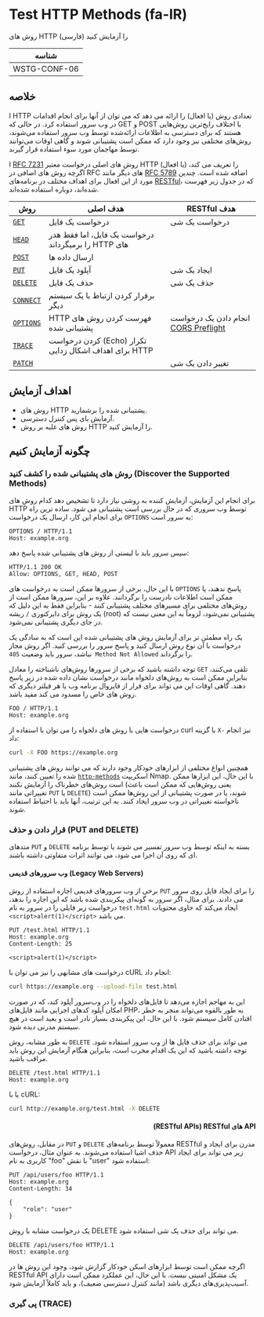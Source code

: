 # Test HTTP Methods (fa-IR)

روش های HTTP را آزمایش کنید (فارسی)

|شناسه          |
|------------|
|WSTG-CONF-06|

## خلاصه

ا HTTP تعدادی روش (یا افعال) را ارائه می دهد که می توان از آنها برای انجام اقدامات در وب سرور استفاده کرد. در حالی که GET و POST با اختلاف رایج‌ترین روش‌هایی هستند که برای دسترسی به اطلاعات ارائه‌شده توسط وب سرور استفاده می‌شوند، روش‌های مختلفی نیز وجود دارد که ممکن است پشتیبانی شوند و گاهی اوقات می‌توانند توسط مهاجمان مورد سوء استفاده قرار گیرند.

ا [RFC 7231](https://datatracker.ietf.org/doc/html/rfc7231) روش های اصلی درخواست معتبر HTTP (یا افعال) را تعریف می کند، اگرچه روش های اضافی در RFC های دیگر مانند [RFC 5789](https://datatracker.ietf.org/doc/html/rfc5789) اضافه شده است. چندین مورد از این افعال برای اهداف مختلف در برنامه‌های [RESTful](https://en.wikipedia.org/wiki/Representational_state_transfer)، که در جدول زیر فهرست شده‌اند، دوباره استفاده شده‌اند.

| روش | هدف اصلی | RESTful هدف |
|--------|------------------|-----------------|
| [`GET`](https://datatracker.ietf.org/doc/html/rfc7231#section-4.3.1) | درخواست یک فایل | درخواست یک شی|
| [`HEAD`](https://datatracker.ietf.org/doc/html/rfc7231#section-4.3.2) | &#x202b;درخواست یک فایل، اما فقط هدر های HTTP را برمیگرداند | |
| [`POST`](https://datatracker.ietf.org/doc/html/rfc7231#section-4.3.3) | ارسال داده ها | |
| [`PUT`](https://datatracker.ietf.org/doc/html/rfc7231#section-4.3.4) | آپلود یک فایل | ایجاد یک شی |
| [`DELETE`](https://datatracker.ietf.org/doc/html/rfc7231#section-4.3.5) | حذف یک فایل | حذف یک شی |
| [`CONNECT`](https://datatracker.ietf.org/doc/html/rfc7231#section-4.3.6) | برقرار کردن ازتباط با یک سیستم دیگر | |
| [`OPTIONS`](https://datatracker.ietf.org/doc/html/rfc7231#section-4.3.7) | &#x202b;فهرست کردن روش های HTTP پشتیبانی شده | &#x202b;انجام دادن یک درخواست [CORS Preflight](https://developer.mozilla.org/en-US/docs/Glossary/Preflight_request) |
| [`TRACE`](https://datatracker.ietf.org/doc/html/rfc7231#section-4.3.8) | &#x202b;تکرار (Echo) کردن درخواست HTTP برای اهداف اشکال زدایی | |
| [`PATCH`](https://datatracker.ietf.org/doc/html/rfc5789#section-2) |  | تغییر دادن یک شی |

## اهداف آزمایش

- روش های HTTP پشتیبانی شده را برشمارید.
- آزمایش بای پس کنترل دسترسی.
- روش های غلبه بر روش HTTP را آزمایش کنید.

## چگونه آزمایش کنیم

### روش های پشتیبانی شده را کشف کنید (Discover the Supported Methods)

برای انجام این آزمایش، آزمایش کننده به روشی نیاز دارد تا تشخیص دهد کدام روش های HTTP توسط وب سروری که در حال بررسی است پشتیبانی می شود. ساده ترین راه برای انجام این کار، ارسال یک درخواست `OPTIONS` به سرور است:

```http
OPTIONS / HTTP/1.1
Host: example.org
```

سپس سرور باید با لیستی از روش های پشتیبانی شده پاسخ دهد:

```http
HTTP/1.1 200 OK
Allow: OPTIONS, GET, HEAD, POST
```

با این حال، برخی از سرورها ممکن است به درخواست های `OPTIONS` پاسخ ندهند، یا ممکن است اطلاعات نادرست را برگردانند. علاوه بر این، سرورها ممکن است از روش‌های مختلفی برای مسیرهای مختلف پشتیبانی کنند - بنابراین فقط به این دلیل که یک روش برای دایرکتوری `/` ریشه (root) پشتیبانی نمی‌شود، لزوماً به این معنی نیست که در جای دیگری پشتیبانی نمی‌شود.

یک راه مطمئن تر برای آزمایش روش های پشتیبانی شده این است که به سادگی یک درخواست با آن نوع روش ارسال کنید و پاسخ سرور را بررسی کنید. اگر روش مجاز نباشد، سرور باید وضعیت `405 Method Not Allowed` را برگرداند.

توجه داشته باشید که برخی از سرورها روش‌های ناشناخته را معادل `GET` تلقی می‌کنند، بنابراین ممکن است به روش‌های دلخواه مانند درخواست نشان داده شده در زیر پاسخ دهند. گاهی اوقات این می تواند برای فرار از فایروال برنامه وب یا هر فیلتر دیگری که روش های خاص را مسدود می کند مفید باشد.

```http
FOO / HTTP/1.1
Host: example.org
```

درخواست هایی با روش های دلخواه را می توان با استفاده از curl با گزینه `X-` نیز انجام داد:

```bash
curl -X FOO https://example.org
```

همچنین انواع مختلفی از ابزارهای خودکار وجود دارند که می توانند روش های پشتیبانی شده را تعیین کنند، مانند [`http-methods`](https://nmap.org/nsedoc/scripts/http-methods.html) اسکریپت Nmap. با این حال، این ابزارها ممکن است روش‌های خطرناک را آزمایش نکنند (یعنی روش‌هایی که ممکن است باعث تغییراتی مانند `PUT` یا `DELETE`) شوند، یا در صورت پشتیبانی از این روش‌ها ممکن است ناخواسته تغییراتی در وب سرور ایجاد کنند. به این ترتیب، آنها باید با احتیاط استفاده شوند.

### قرار دادن و حذف (PUT and DELETE)

متدهای `PUT` و `DELETE` بسته به اینکه توسط وب سرور تفسیر می شوند یا توسط برنامه ای که روی آن اجرا می شود، می توانند اثرات متفاوتی داشته باشند.

#### وب سرورهای قدیمی (Legacy Web Servers)

برخی از وب سرورهای قدیمی اجازه استفاده از روش `PUT` را برای ایجاد فایل روی سرور می دادند. برای مثال، اگر سرور به گونه‌ای پیکربندی شده باشد که این اجازه را بدهد، درخواست زیر فایلی را در سرور به نام `test.html` ایجاد می‌کند که حاوی محتویات `<script>alert(1)</script>` می باشد.

```http
PUT /test.html HTTP/1.1
Host: example.org
Content-Length: 25

<script>alert(1)</script>
```

درخواست های مشابهی را نیز می توان با cURL انجام داد:

```bash
curl https://example.org --upload-file test.html
```

این به مهاجم اجازه می‌دهد تا فایل‌های دلخواه را در وب‌سرور آپلود کند، که در صورت امکان آپلود کدهای اجرایی مانند فایل‌های PHP، به طور بالقوه می‌تواند منجر به خطر افتادن کامل سیستم شود. با این حال، این پیکربندی بسیار نادر است و بعید است در هیچ سیستم مدرنی دیده شود.

به طور مشابه، روش `DELETE` می تواند برای حذف فایل ها از وب سرور استفاده شود. توجه داشته باشید که این یک اقدام مخرب است، بنابراین هنگام آزمایش این روش باید مراقب باشید.

```http
DELETE /test.html HTTP/1.1
Host: example.org
```

یا با cURL:

```bash
curl http://example.org/test.html -X DELETE
```

#### <div dir="rtl" align="right">API های RESTful &#x202b;(RESTful APIs)</div>

در مقابل، روش‌های `PUT` و `DELETE` معمولاً توسط برنامه‌های RESTful مدرن برای ایجاد و حذف اشیا استفاده می‌شوند. به عنوان مثال، درخواست API زیر می تواند برای ایجاد کاربری به نام "foo" با نقش "user" استفاده شود:

```http
PUT /api/users/foo HTTP/1.1
Host: example.org
Content-Length: 34

{
    "role": "user"
}
```

یک درخواست مشابه با روش DELETE می تواند برای حذف یک شی استفاده شود.

```http
DELETE /api/users/foo HTTP/1.1
Host: example.org
```

اگرچه ممکن است توسط ابزارهای اسکن خودکار گزارش شود، وجود این روش ها در RESTful API یک مشکل امنیتی نیست. با این حال، این عملکرد ممکن است دارای آسیب‌پذیری‌های دیگری باشد (مانند کنترل دسترسی ضعیف)، و باید کاملاً آزمایش شود.

### پی گیری (TRACE)
